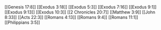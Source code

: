 [[Genesis 17:8]]
[[Exodus 3:18]]
[[Exodus 5:3]]
[[Exodus 7:16]]
[[Exodus 9:1]]
[[Exodus 9:13]]
[[Exodus 10:3]]
[[2 Chronicles 20:7]]
[[Matthew 3:9]]
[[John 8:33]]
[[Acts 22:3]]
[[Romans 4:13]]
[[Romans 9:4]]
[[Romans 11:1]]
[[Philippians 3:5]]
